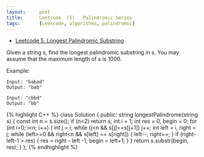 ```yaml
---
layout:     post
title:      Leetcode  (5)	Palindromic Series
tags:		[Leetcode, algorithms, palindromic]
---
```


* [Leetcode 5. Longest Palindromic Substring](https://leetcode.com/problems/longest-palindromic-substring/)

Given a string s, find the longest palindromic substring in s. You may assume that the maximum length of s is 1000.

Example:

	Input: "babad"
	Output: "bab"

	Input: "cbbd"
	Output: "bb"
{% highlight C++ %}
class Solution {
public:
    string longestPalindrome(string s) {
        const int n = s.size();
        if (n<2)    return s;
        int i = 1;
        int res = 0, begin = 0;
        for (int i=0; i<n; i++) {
            int j = i;
            while (j<n && s[j]==s[j+1]) j++;
            int left = i, right = j;
            while (left>=0 && right<n && s[left] == s[right]) {
                left--;
                right++;
            }
            if (right-left-1 > res) {
                res = right - left -1;
                begin = left+1;
            }
        }
        return s.substr(begin, res);
    }
};
{% endhighlight %}